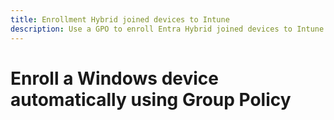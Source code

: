 ```yaml
---
title: Enrollment Hybrid joined devices to Intune
description: Use a GPO to enroll Entra Hybrid joined devices to Intune
---
```

# Enroll a Windows device automatically using Group Policy